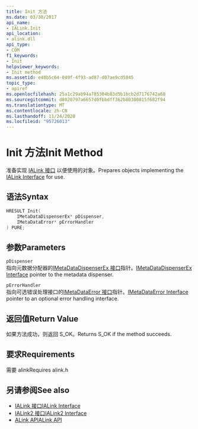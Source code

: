 ```yaml
---
title: Init 方法
ms.date: 03/30/2017
api_name:
- IALink.Init
api_location:
- alink.dll
api_type:
- COM
f1_keywords:
- Init
helpviewer_keywords:
- Init method
ms.assetid: e48b5c64-049f-4f93-ad87-d07ae9cd5845
topic_type:
- apiref
ms.openlocfilehash: 25a1c29ab94a785304b83d5b1bcb2d7176742a68
ms.sourcegitcommit: d8020797a6657d0fbbdff362b80300815f682f94
ms.translationtype: MT
ms.contentlocale: zh-CN
ms.lasthandoff: 11/24/2020
ms.locfileid: "95726013"
---
```

# <a name="init-method"></a><span data-ttu-id="e5b3b-102">Init 方法</span><span class="sxs-lookup"><span data-stu-id="e5b3b-102">Init Method</span></span>

<span data-ttu-id="e5b3b-103">准备实现 [IALink 接口](ialink-interface.md) 以便使用的对象。</span><span class="sxs-lookup"><span data-stu-id="e5b3b-103">Prepares objects implementing the [IALink Interface](ialink-interface.md) for use.</span></span>  
  
## <a name="syntax"></a><span data-ttu-id="e5b3b-104">语法</span><span class="sxs-lookup"><span data-stu-id="e5b3b-104">Syntax</span></span>  
  
```cpp  
HRESULT Init(  
    IMetaDataDispenserEx* pDispenser,  
    IMetaDataError* pErrorHandler  
) PURE;  
```  
  
## <a name="parameters"></a><span data-ttu-id="e5b3b-105">参数</span><span class="sxs-lookup"><span data-stu-id="e5b3b-105">Parameters</span></span>  

 `pDispenser`  
 <span data-ttu-id="e5b3b-106">指向元数据分配器的[IMetaDataDispenserEx 接口](../metadata/imetadatadispenserex-interface.md)指针。</span><span class="sxs-lookup"><span data-stu-id="e5b3b-106">[IMetaDataDispenserEx Interface](../metadata/imetadatadispenserex-interface.md) pointer to the metadata dispenser.</span></span>  
  
 `pErrorHandler`  
 <span data-ttu-id="e5b3b-107">指向可选错误处理接口的[IMetaDataError 接口](../metadata/imetadataerror-interface.md)指针。</span><span class="sxs-lookup"><span data-stu-id="e5b3b-107">[IMetaDataError Interface](../metadata/imetadataerror-interface.md) pointer to an optional error handling interface.</span></span>  
  
## <a name="return-value"></a><span data-ttu-id="e5b3b-108">返回值</span><span class="sxs-lookup"><span data-stu-id="e5b3b-108">Return Value</span></span>  

 <span data-ttu-id="e5b3b-109">如果方法成功，则返回 S_OK。</span><span class="sxs-lookup"><span data-stu-id="e5b3b-109">Returns S_OK if the method succeeds.</span></span>  
  
## <a name="requirements"></a><span data-ttu-id="e5b3b-110">要求</span><span class="sxs-lookup"><span data-stu-id="e5b3b-110">Requirements</span></span>  

 <span data-ttu-id="e5b3b-111">需要 alink</span><span class="sxs-lookup"><span data-stu-id="e5b3b-111">Requires alink.h</span></span>  
  
## <a name="see-also"></a><span data-ttu-id="e5b3b-112">另请参阅</span><span class="sxs-lookup"><span data-stu-id="e5b3b-112">See also</span></span>

- [<span data-ttu-id="e5b3b-113">IALink 接口</span><span class="sxs-lookup"><span data-stu-id="e5b3b-113">IALink Interface</span></span>](ialink-interface.md)
- [<span data-ttu-id="e5b3b-114">IALink2 接口</span><span class="sxs-lookup"><span data-stu-id="e5b3b-114">IALink2 Interface</span></span>](ialink2-interface.md)
- [<span data-ttu-id="e5b3b-115">ALink API</span><span class="sxs-lookup"><span data-stu-id="e5b3b-115">ALink API</span></span>](index.md)

